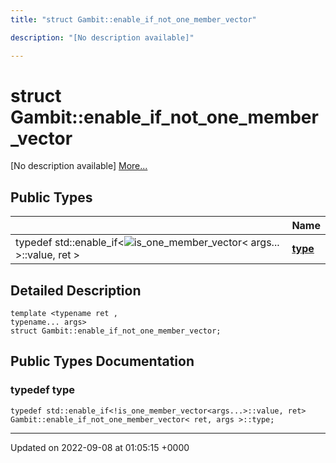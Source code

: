 ```yaml
---
title: "struct Gambit::enable_if_not_one_member_vector"

description: "[No description available]"

---
```


# struct Gambit::enable_if_not_one_member_vector



[No description available] [More...](#detailed-description)

## Public Types

|                | Name           |
| -------------- | -------------- |
| typedef std::enable_if<![is_one_member_vector](/documentation/code/classes/structgambit_1_1is__one__member__vector/)< args... >::value, ret > | **[type](/documentation/code/classes/structgambit_1_1enable__if__not__one__member__vector/)**  |

## Detailed Description

```
template <typename ret ,
typename... args>
struct Gambit::enable_if_not_one_member_vector;
```

## Public Types Documentation

### typedef type

```
typedef std::enable_if<!is_one_member_vector<args...>::value, ret> Gambit::enable_if_not_one_member_vector< ret, args >::type;
```


-------------------------------

Updated on 2022-09-08 at 01:05:15 +0000